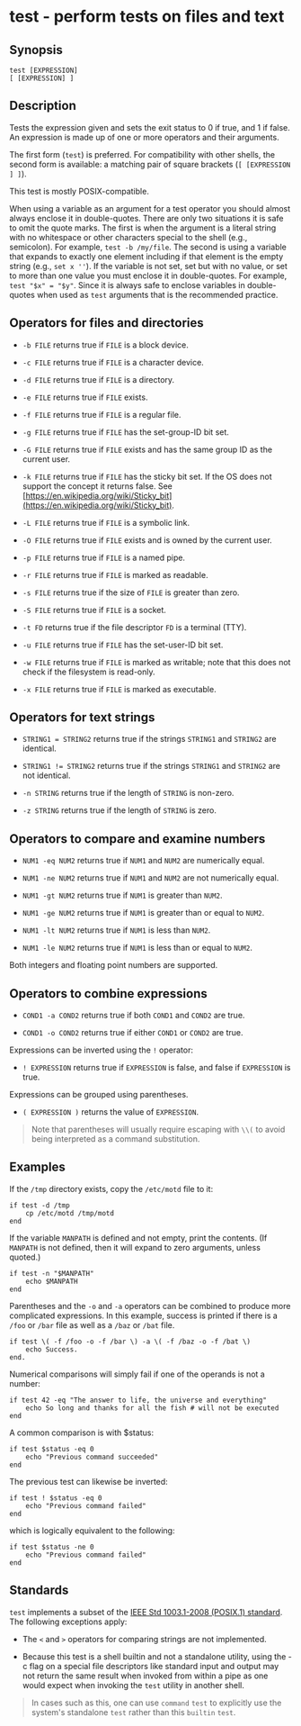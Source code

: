 # test - perform tests on files and text

## Synopsis

```
test [EXPRESSION]
[ [EXPRESSION] ]
```

## Description

Tests the expression given and sets the exit status to 0 if true, and 1 if false. An expression is made up of one or more operators and their arguments.

The first form (`test`) is preferred. For compatibility with other shells, the second form is available: a matching pair of square brackets (`[ [EXPRESSION ] ]`).

This test is mostly POSIX-compatible.

When using a variable as an argument for a test operator you should almost always enclose it in double-quotes. There are only two situations it is safe to omit the quote marks. The first is when the argument is a literal string with no whitespace or other characters special to the shell (e.g., semicolon). For example, `test -b /my/file`. The second is using a variable that expands to exactly one element including if that element is the empty string (e.g., `set x ''`). If the variable is not set, set but with no value, or set to more than one value you must enclose it in double-quotes. For example, `test "$x" = "$y"`. Since it is always safe to enclose variables in double-quotes when used as `test` arguments that is the recommended practice.

## Operators for files and directories


* `-b FILE` returns true if `FILE` is a block device.


* `-c FILE` returns true if `FILE` is a character device.


* `-d FILE` returns true if `FILE` is a directory.


* `-e FILE` returns true if `FILE` exists.


* `-f FILE` returns true if `FILE` is a regular file.


* `-g FILE` returns true if `FILE` has the set-group-ID bit set.


* `-G FILE` returns true if `FILE` exists and has the same group ID as the current user.


* `-k FILE` returns true if `FILE` has the sticky bit set. If the OS does not support the concept it returns false. See [https://en.wikipedia.org/wiki/Sticky_bit](https://en.wikipedia.org/wiki/Sticky_bit).


* `-L FILE` returns true if `FILE` is a symbolic link.


* `-O FILE` returns true if `FILE` exists and is owned by the current user.


* `-p FILE` returns true if `FILE` is a named pipe.


* `-r FILE` returns true if `FILE` is marked as readable.


* `-s FILE` returns true if the size of `FILE` is greater than zero.


* `-S FILE` returns true if `FILE` is a socket.


* `-t FD` returns true if the file descriptor `FD` is a terminal (TTY).


* `-u FILE` returns true if `FILE` has the set-user-ID bit set.


* `-w FILE` returns true if `FILE` is marked as writable; note that this does not check if the filesystem is read-only.


* `-x FILE` returns true if `FILE` is marked as executable.

## Operators for text strings


* `STRING1 = STRING2` returns true if the strings `STRING1` and `STRING2` are identical.


* `STRING1 != STRING2` returns true if the strings `STRING1` and `STRING2` are not identical.


* `-n STRING` returns true if the length of `STRING` is non-zero.


* `-z STRING` returns true if the length of `STRING` is zero.

## Operators to compare and examine numbers


* `NUM1 -eq NUM2` returns true if `NUM1` and `NUM2` are numerically equal.


* `NUM1 -ne NUM2` returns true if `NUM1` and `NUM2` are not numerically equal.


* `NUM1 -gt NUM2` returns true if `NUM1` is greater than `NUM2`.


* `NUM1 -ge NUM2` returns true if `NUM1` is greater than or equal to `NUM2`.


* `NUM1 -lt NUM2` returns true if `NUM1` is less than `NUM2`.


* `NUM1 -le NUM2` returns true if `NUM1` is less than or equal to `NUM2`.

Both integers and floating point numbers are supported.

## Operators to combine expressions


* `COND1 -a COND2` returns true if both `COND1` and `COND2` are true.


* `COND1 -o COND2` returns true if either `COND1` or `COND2` are true.

Expressions can be inverted using the `!` operator:


* `! EXPRESSION` returns true if `EXPRESSION` is false, and false if `EXPRESSION` is true.

Expressions can be grouped using parentheses.


* `( EXPRESSION )` returns the value of `EXPRESSION`.

> Note that parentheses will usually require escaping with `\\(` to avoid being interpreted as a command substitution.

## Examples

If the `/tmp` directory exists, copy the `/etc/motd` file to it:

```
if test -d /tmp
    cp /etc/motd /tmp/motd
end
```

If the variable `MANPATH` is defined and not empty, print the contents. (If `MANPATH` is not defined, then it will expand to zero arguments, unless quoted.)

```
if test -n "$MANPATH"
    echo $MANPATH
end
```

Parentheses and the `-o` and `-a` operators can be combined to produce more complicated expressions. In this example, success is printed if there is a `/foo` or `/bar` file as well as a `/baz` or `/bat` file.

```
if test \( -f /foo -o -f /bar \) -a \( -f /baz -o -f /bat \)
    echo Success.
end.
```

Numerical comparisons will simply fail if one of the operands is not a number:

```
if test 42 -eq "The answer to life, the universe and everything"
    echo So long and thanks for all the fish # will not be executed
end
```

A common comparison is with $status:

```
if test $status -eq 0
    echo "Previous command succeeded"
end
```

The previous test can likewise be inverted:

```
if test ! $status -eq 0
    echo "Previous command failed"
end
```

which is logically equivalent to the following:

```
if test $status -ne 0
    echo "Previous command failed"
end
```

## Standards

`test` implements a subset of the [IEEE Std 1003.1-2008 (POSIX.1) standard](https://www.unix.com/man-page/posix/1p/test/). The following exceptions apply:


* The `<` and `>` operators for comparing strings are not implemented.


* Because this test is a shell builtin and not a standalone utility, using the -c flag on a special file descriptors like standard input and output may not return the same result when invoked from within a pipe as one would expect when invoking the `test` utility in another shell.

> In cases such as this, one can use `command` `test` to explicitly use the system's standalone `test` rather than this `builtin` `test`.

